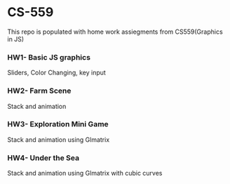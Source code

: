 # CS-559
This repo is populated with home work assiegments from CS559(Graphics in JS)
### HW1- Basic JS graphics
Sliders, Color Changing, key input
### HW2- Farm Scene
Stack and animation 
### HW3- Exploration Mini Game
Stack and animation using Glmatrix
### HW4- Under the Sea
Stack and animation using Glmatrix with cubic curves
